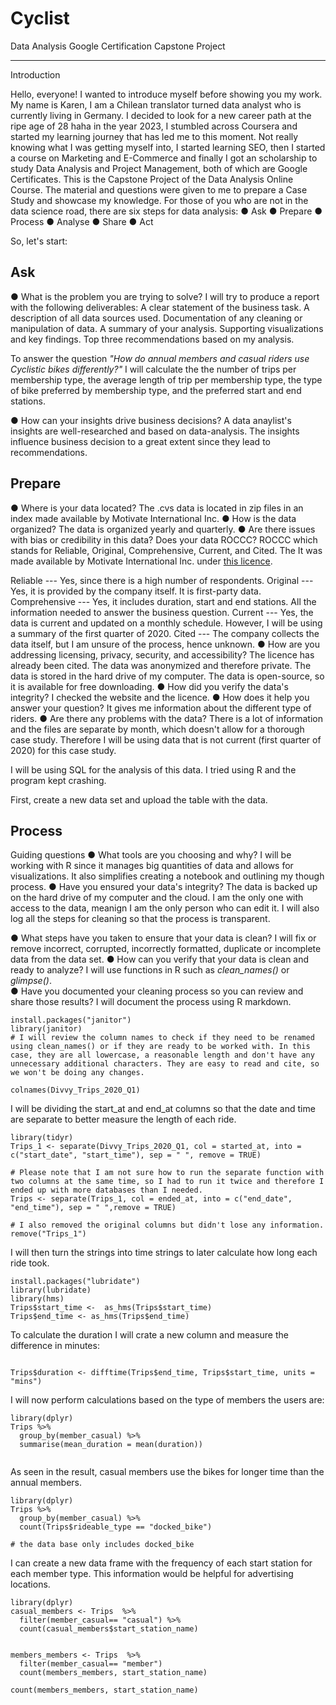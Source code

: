 # Cyclist
Data Analysis Google Certification Capstone Project

---
Introduction

Hello, everyone!
I wanted to introduce myself before showing you my work.
My name is Karen, I am a Chilean translator turned data analyst who is currently living in Germany.
I decided to look for a new career path at the ripe age of 28 haha in the year 2023, I stumbled across Coursera and started my learning journey that has led me to this moment.
Not really knowing what I was getting myself into, I started learning SEO, then I started a course on Marketing and E-Commerce and finally I got an scholarship to study Data Analysis and Project Management, both of which are Google Certificates.
This is the Capstone Project of the Data Analysis Online Course.
The material and questions were given to me to prepare a Case Study and showcase my knowledge.
For those of you who are not in the data science road, there are six steps for data analysis: 
● Ask ● Prepare ● Process ● Analyse ● Share ● Act

So, let's start:

## Ask

● What is the problem you are trying to solve?
I will try to produce a report with the following deliverables:
A clear statement of the business task.
A description of all data sources used.
Documentation of any cleaning or manipulation of data.
A summary of your analysis.
Supporting visualizations and key findings.
Top three recommendations based on my analysis.

To answer the question *"How do annual members and casual riders use Cyclistic bikes differently?"* I will calculate the the number of trips per membership type, the average length of trip per membership type, the type of bike preferred by membership type, and the preferred start and end stations.

● How can your insights drive business decisions?
A data anaylist's insights are well-researched and based on data-analysis.
The insights influence business decision to a great extent since they lead to recommendations.

## Prepare

● Where is your data located?
The .cvs data is located in zip files in an index made available by Motivate International Inc. ● How is the data organized?
The data is organized yearly and quarterly.
● Are there issues with bias or credibility in this data? Does your data ROCCC?
ROCCC which stands for Reliable, Original, Comprehensive, Current, and Cited.
The It was made available by Motivate International Inc. under [this licence](https://divvybikes.com/data-license-agreement).

Reliable --- Yes, since there is a high number of respondents.
Original --- Yes, it is provided by the company itself.
It is first-party data.
Comprehensive --- Yes, it includes duration, start and end stations.
All the information needed to answer the business question.
Current --- Yes, the data is current and updated on a monthly schedule. However, I will be using a summary of the first quarter of 2020. 
Cited --- The company collects the data itself, but I am unsure of the process, hence unknown.
● How are you addressing licensing, privacy, security, and accessibility?
The licence has already been cited.
The data was anonymized and therefore private.
The data is stored in the hard drive of my computer.
The data is open-source, so it is available for free downloading.
● How did you verify the data's integrity?
I checked the website and the licence.
● How does it help you answer your question?
It gives me information about the different type of riders.
● Are there any problems with the data?
There is a lot of information and the files are separate by month, which doesn't allow for a thorough case study.
Therefore I will be using data that is not current (first quarter of 2020) for this case study.

I will be using SQL for the analysis of this data. I tried using R and the program kept crashing. 

First, create a new data set and upload the table with the data. 

## Process

Guiding questions ● What tools are you choosing and why?
I will be working with R since it manages big quantities of data and allows for visualizations.
It also simplifies creating a notebook and outlining my though process.
● Have you ensured your data's integrity?
The data is backed up on the hard drive of my computer and the cloud.
I am the only one with access to the data, meanign I am the only person who can edit it.
I will also log all the steps for cleaning so that the process is transparent.

● What steps have you taken to ensure that your data is clean?
I will fix or remove incorrect, corrupted, incorrectly formatted, duplicate or incomplete data from the data set.
● How can you verify that your data is clean and ready to analyze?
I will use functions in R such as *clean_names()* or *glimpse()*.\
● Have you documented your cleaning process so you can review and share those results?
I will document the process using R markdown.

```{r cleaning, message=TRUE, warning=TRUE}
install.packages("janitor")
library(janitor)
# I will review the column names to check if they need to be renamed using clean_names() or if they are ready to be worked with. In this case, they are all lowercase, a reasonable length and don't have any  unnecessary additional characters. They are easy to read and cite, so we won't be doing any changes.

colnames(Divvy_Trips_2020_Q1)
```

I will be dividing the start_at and end_at columns so that the date and time are separate to better measure the length of each ride.

```{r separate columns}
library(tidyr)
Trips_1 <- separate(Divvy_Trips_2020_Q1, col = started_at, into = c("start_date", "start_time"), sep = " ", remove = TRUE)  

# Please note that I am not sure how to run the separate function with two columns at the same time, so I had to run it twice and therefore I ended up with more databases than I needed. 
Trips <- separate(Trips_1, col = ended_at, into = c("end_date", "end_time"), sep = " ",remove = TRUE)

# I also removed the original columns but didn't lose any information.
remove("Trips_1")
```

I will then turn the strings into time strings to later calculate how long each ride took.

```{r transforming into timestamps}
install.packages("lubridate")
library(lubridate)
library(hms)
Trips$start_time <-  as_hms(Trips$start_time)
Trips$end_time <- as_hms(Trips$end_time)

```

To calculate the duration I will crate a new column and measure the difference in minutes:

```{r duration column, message=FALSE}

Trips$duration <- difftime(Trips$end_time, Trips$start_time, units = "mins")
```

I will now perform calculations based on the type of members the users are:

```{r mean time of duration by membership}
library(dplyr)
Trips %>%
  group_by(member_casual) %>%
  summarise(mean_duration = mean(duration))


```

As seen in the result, casual members use the bikes for longer time than the annual members.

```{r preferred bike by membership}
library(dplyr)
Trips %>%
  group_by(member_casual) %>%
  count(Trips$rideable_type == "docked_bike")

# the data base only includes docked_bike

```

I can create a new data frame with the frequency of each start station for each member type.
This information would be helpful for advertising locations.

```{r casual members dataframe}
library(dplyr)
casual_members <- Trips  %>%
  filter(member_casual== "casual") %>%
  count(casual_members$start_station_name)
```

```{r member member dataframe}

members_members <- Trips  %>%
  filter(member_casual== "member")
  count(members_members, start_station_name)
```

```{r }
count(members_members, start_station_name)

```
